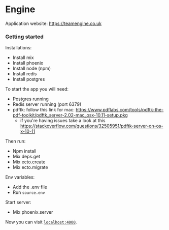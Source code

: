 # Engine

Application website: https://teamengine.co.uk


### Getting started
Installations:
- Install mix
- Install phoenix
- Install node (npm)
- Install redis
- Install postgres


To start the app you will need:
- Postgres running
- Redis server running (port 6379)
- pdftk: follow this link for mac: https://www.pdflabs.com/tools/pdftk-the-pdf-toolkit/pdftk_server-2.02-mac_osx-10.11-setup.pkg
  - if you're having issues take a look at this https://stackoverflow.com/questions/32505951/pdftk-server-on-os-x-10-11

Then run:
- Npm install
- Mix deps.get
- Mix ecto.create
- Mix ecto.migrate

Env variables:
- Add the .env file
- Run `source.env`

Start server:
- Mix phoenix.server


Now you can visit [`localhost:4000`](http://localhost:4000).

